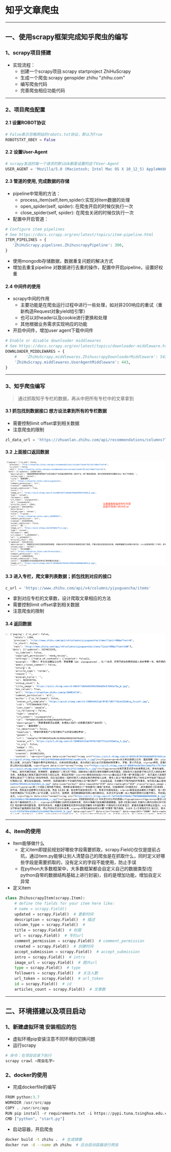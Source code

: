 # 知乎文章爬虫

---
## 一、使用scrapy框架完成知乎爬虫的编写
### 1、scrapy项目搭建
- 实现流程：
    - 创建一个scrapy项目:scrapy startproject ZhiHuScrapy
    - 生成一个爬虫:scrapy genspider zhihu "zhihu.com"
    - 编写爬虫代码
    - 完善爬虫相应功能代码
---
### 2、项目爬虫配置
#### 2.1 设置ROBOT协议
```python
# False表示忽略网站的robots.txt协议，默认为True
ROBOTSTXT_OBEY = False
```

#### 2.2 设置User-Agent
```python
# scrapy发送的每一个请求的默认UA都是设置的这个User-Agent
USER_AGENT = 'Mozilla/5.0 (Macintosh; Intel Mac OS X 10_12_5) AppleWebKit/537.36 (KHTML, like Gecko) Chrome/59.0.3071.115 Safari/537.36'
```

#### 2.3 管道的使用, 完成数据的存储
- pipeline中常用的方法：
    - process_item(self,item,spider):实现对item数据的处理
    - open_spider(self, spider): 在爬虫开启的时候仅执行一次
    - close_spider(self, spider): 在爬虫关闭的时候仅执行一次
- 配置中开启管道：
```python
# Configure item pipelines
# See https://docs.scrapy.org/en/latest/topics/item-pipeline.html
ITEM_PIPELINES = {
   'ZhiHuScrapy.pipelines.ZhihuscrapyPipeline': 300,
}
```
- 使用mongodb存储数据，数据重复问题的解决方式
- 增加去重复pipeline 对数据进行去重的操作，配置中开启pipeline，设置好权重

#### 2.4 中间件的使用
- scrapy中间的作用
    - 主要功能是在爬虫运行过程中进行一些处理，如对非200响应的重试（重新构造Request对象yield给引擎）
    - 也可以对header以及cookie进行更换和处理
    - 其他根据业务需求实现响应的功能
- 开启中间件，增加user agent下载中间件
```python
# Enable or disable downloader middlewares
# See https://docs.scrapy.org/en/latest/topics/downloader-middleware.html
DOWNLOADER_MIDDLEWARES = {
    #    'ZhiHuScrapy.middlewares.ZhihuscrapyDownloaderMiddleware': 543,
    'ZhiHuScrapy.middlewares.UserAgentMiddleware': 443,
}
```

---
### 3、知乎爬虫编写
> 通过抓取知乎专栏的数据，再从中把所有专栏中的文章拿到

#### 3.1 抓包找到数据接口  想方设法拿到所有的专栏数据
- 需要控制limit  offset拿到相关数据
- 注意爬虫的限制
```python
zl_data_url = 'https://zhuanlan.zhihu.com/api/recommendations/columns?limit=8&offset=8&seed=7'
```
#### 3.2 上面接口返回数据
![data](res/专栏.png)

#### 3.3 进入专栏，爬文章列表数据；抓包找到对应的接口
```python
c_url = 'https://www.zhihu.com/api/v4/columns/yiyuguancha/items'
```
- 拿到对应专栏的文章数，设计爬取文章相应的方法
- 需要控制limit  offset拿到相关数据
- 注意爬虫的限制
#### 3.4 返回数据
![data](res/专栏文章.png)

---
### 4、item的使用
- Item能够做什么
    - 定义item即提前规划好哪些字段需要抓取，scrapy.Field()仅仅是提前占坑，通过item.py能够让别人清楚自己的爬虫是在抓取什么，同时定义好哪些字段是需要抓取的，没有定义的字段不能使用，防止手误
    - 在python大多数框架中，大多数框架都会自定义自己的数据类型(在python自带的数据结构基础上进行封装)，目的是增加功能，增加自定义异常
- 定义item
```python
class ZhihuscrapyItem(scrapy.Item):
    # define the fields for your item here like:
    # name = scrapy.Field()
    updated = scrapy.Field()  # 更新时间
    description = scrapy.Field()  # 描述
    column_type = scrapy.Field()  #
    title = scrapy.Field()  # 标题
    url = scrapy.Field()  # 专栏url
    comment_permission = scrapy.Field()  # comment_permission
    created = scrapy.Field()  # 创建时间
    accept_submission = scrapy.Field()  # accept_submission
    intro = scrapy.Field()  # intro
    image_url = scrapy.Field()  # 图片url
    type = scrapy.Field()  # type
    followers = scrapy.Field()  # 关注人数
    url_token = scrapy.Field()  # url_token
    id = scrapy.Field()  # id
    articles_count = scrapy.Field()  # 文章数
```
---
## 二、环境搭建以及项目启动
### 1、新建虚拟环境 安装相应的包
- 虚拟环境pip安装注意不同环境的切换问题
- 运行scrapy
```python
# 命令：在项目目录下执行
scrapy crawl <爬虫名字>
```

### 2、docker的使用
- 完成dockerfile的编写
```python
FROM python:3.7
WORKDIR /usr/src/app
COPY . /usr/src/app
RUN pip install -r requirements.txt -i https://pypi.tuna.tsinghua.edu.cn/simple
CMD ["python", "start.py"]
```
- 启动容器，开启爬虫
```bash
docker build -t zhihu .  # 生成镜像
docker run -d --name zh zhihu  # 后台启动容器进行爬虫
```